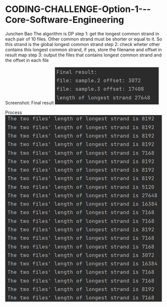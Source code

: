 # CODING-CHALLENGE-Option-1---Core-Software-Engineering
Junchen Bao
The algorithm is DP
step 1: get the longest common strand in each pair of 10 files. Other common strand must be shorter or equal to it. So this strand is the global longest common strand
step 2: check wheter other contains this longest common strand, if yes, store the filename and offset in result map
step 3: output the files that contains longest common strand and the offset in each file

Screenshot:
Final result
![image](https://github.com/BJC1998/CODING-CHALLENGE-Option-1---Core-Software-Engineering/blob/master/final_result.PNG)

Process
![image](https://github.com/BJC1998/CODING-CHALLENGE-Option-1---Core-Software-Engineering/blob/master/process.PNG)
